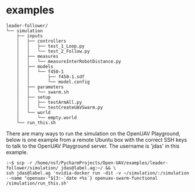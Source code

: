 # examples

```
leader-follower/
└── simulation
    ├── inputs
    │   ├── controllers
    │   │   ├── test_1_Loop.py
    │   │   └── test_2_Follow.py
    │   ├── measures
    │   │   └── measureInterRobotDistance.py
    │   ├── models
    │   │   └── f450-1
    │   │       ├── f450-1.sdf
    │   │       └── model.config
    │   ├── parameters
    │   │   └── swarm.sh
    │   ├── setup
    │   │   ├── testArmAll.py
    │   │   └── testCreateUAVSwarm.py
    │   └── world
    │       └── empty.world
    └── run_this.sh
```
There are many ways to run the simulation on the OpenUAV Playground, below is one example from a remote Ubuntu box with the correct SSH keys to talk to the OpenUAV Playground server. The username is 'jdas' in this example. 

```
:~$ scp -r /home/nsf/PycharmProjects/Open-UAV/examples/leader-follower/simulation/ jdas@label.ag:~/ && \
ssh jdas@label.ag 'nvidia-docker run -dit -v ~/simulation/:/simulation --name "openuav-"${3:-`date +%s`} openuav-swarm-functional /simulation/run_this.sh'
```
